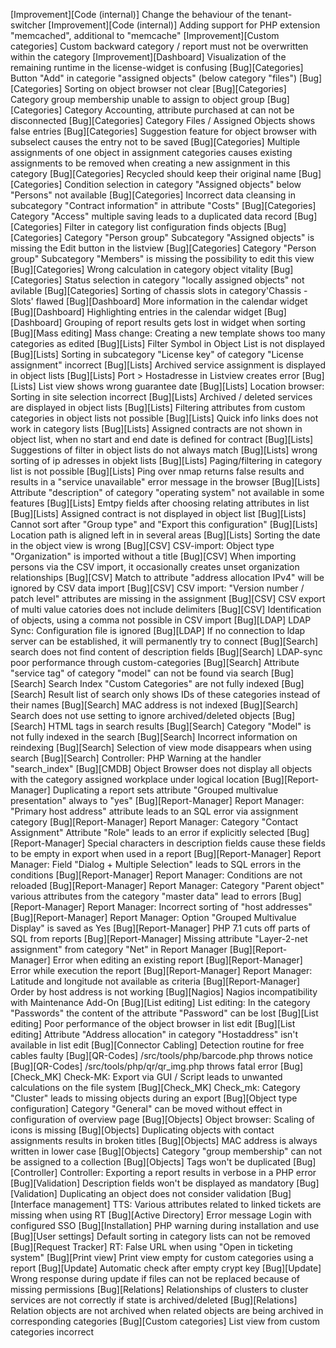[Improvement][Code (internal)]                  Change the behaviour of the tenant-switcher
[Improvement][Code (internal)]                  Adding support for PHP extension "memcached", additional to "memcache"
[Improvement][Custom categories]                Custom backward category / report must not be overwritten within the category
[Improvement][Dashboard]                        Visualization of the remaining runtime in the license-widget is confusing
[Bug][Categories]                               Button "Add" in categorie "assigned objects" (below category "files")
[Bug][Categories]                               Sorting on object browser not clear
[Bug][Categories]                               Category group membership unable to assign to object group
[Bug][Categories]                               Category Accounting, attribute purchased at can not be disconnected
[Bug][Categories]                               Category Files / Assigned Objects shows false entries
[Bug][Categories]                               Suggestion feature for object browser with subselect causes the entry not to be saved
[Bug][Categories]                               Multiple assignments of one object in assignment categories causes existing assignments to be removed when creating a new assignment in this category
[Bug][Categories]                               Recycled should keep their original name
[Bug][Categories]                               Condition selection in category "Assigned objects" below "Persons" not available
[Bug][Categories]                               Incorrect data cleansing in subcategory "Contract information" in attribute "Costs"
[Bug][Categories]                               Category "Access" multiple saving leads to a duplicated data record
[Bug][Categories]                               Filter in category list configuration finds objects
[Bug][Categories]                               Category "Person group" Subcategory "Assigned objects" is missing the Edit button in the listview
[Bug][Categories]                               Category "Person group" Subcategory "Members" is missing the possibility to edit this view
[Bug][Categories]                               Wrong calculation in category object vitality
[Bug][Categories]                               Status selection in category "locally assigned objects" not avilable
[Bug][Categories]                               Sorting of chassis slots in category'Chassis - Slots' flawed
[Bug][Dashboard]                                More information in the calendar widget
[Bug][Dashboard]                                Highlighting entries in the calendar widget
[Bug][Dashboard]                                Grouping of report results gets lost in widget when sorting
[Bug][Mass editing]                             Mass change: Creating a new template shows too many categories as edited
[Bug][Lists]                                    Filter Symbol in Object List is not displayed
[Bug][Lists]                                    Sorting in subcategory "License key" of category "License assignment" incorrect
[Bug][Lists]                                    Archived service assignment is displayed in object lists
[Bug][Lists]                                    Port > Hostadresse in Listview creates error
[Bug][Lists]                                    List view shows wrong guarantee date
[Bug][Lists]                                    Location browser: Sorting in site selection incorrect
[Bug][Lists]                                    Archived / deleted services are displayed in object lists
[Bug][Lists]                                    Filtering attributes from custom categories in object lists not possible
[Bug][Lists]                                    Quick info links does not work in category lists
[Bug][Lists]                                    Assigned contracts are not shown in object list, when no start and end date is defined for contract
[Bug][Lists]                                    Suggestions of filter in object lists do not always match
[Bug][Lists]                                    wrong sorting of ip adresses in objekt lists
[Bug][Lists]                                    Paging/filtering in category list is not possible
[Bug][Lists]                                    Ping over nmap returns false results and results in a "service unavailable" error message in the browser
[Bug][Lists]                                    Attribute "description" of category "operating system" not available in some features
[Bug][Lists]                                    Emtpy fields after choosing relating attributes in list
[Bug][Lists]                                    Assigned contract is not displayed in object list
[Bug][Lists]                                    Cannot sort after "Group type" and "Export this configuration"
[Bug][Lists]                                    Location path is aligned left in in several areas
[Bug][Lists]                                    Sorting the date in the object view is wrong
[Bug][CSV]                                      CSV-import: Object type "Organization" is imported without a title
[Bug][CSV]                                      When importing persons via the CSV import, it occasionally creates unset organization relationships
[Bug][CSV]                                      Match to attribute "address allocation IPv4" will be ignored by CSV data import
[Bug][CSV]                                      CSV import: "Version number / patch level" attributes are missing in the assignment
[Bug][CSV]                                      CSV export of multi value catories does not include delimiters
[Bug][CSV]                                      Identification of objects, using a comma not possible in CSV import
[Bug][LDAP]                                     LDAP Sync: Configuration file is ignored
[Bug][LDAP]                                     If no connection to ldap server can be established, it will permanently try to connect
[Bug][Search]                                   search does not find content of description fields
[Bug][Search]                                   LDAP-sync poor performance through custom-categories
[Bug][Search]                                   Attribute "service tag" of category "model" can not be found via search
[Bug][Search]                                   Search Index "Custom Categories" are not fully indexed
[Bug][Search]                                   Result list of search only shows IDs of these categories instead of their names
[Bug][Search]                                   MAC address is not indexed
[Bug][Search]                                   Search does not use setting to ignore archived/deleted objects
[Bug][Search]                                   HTML tags in search results
[Bug][Search]                                   Category "Model" is not fully indexed in the search
[Bug][Search]                                   Incorrect information on reindexing
[Bug][Search]                                   Selection of view mode disappears when using search
[Bug][Search]                                   Controller: PHP Warning at the handler "search_index"
[Bug][CMDB]                                     Object Browser does not display all objects with the category assigned workplace under logical location
[Bug][Report-Manager]                           Duplicating a report sets attribute "Grouped multivalue presentation" always to "yes"
[Bug][Report-Manager]                           Report Manager: "Primary host address" attribute leads to an SQL error via assignment category
[Bug][Report-Manager]                           Report Manager: Category "Contact Assignment" Attribute "Role" leads to an error if explicitly selected
[Bug][Report-Manager]                           Special characters in description fields cause these fields to be empty in export when used in a report
[Bug][Report-Manager]                           Report Manager: Field "Dialog + Multiple Selection" leads to SQL errors in the conditions
[Bug][Report-Manager]                           Report Manager: Conditions are not reloaded
[Bug][Report-Manager]                           Report Manager: Category "Parent object" various attributes from the category "master data" lead to errors
[Bug][Report-Manager]                           Report Manager: Incorrect sorting of "host addresses"
[Bug][Report-Manager]                           Report Manager: Option "Grouped Multivalue Display" is saved as Yes
[Bug][Report-Manager]                           PHP 7.1 cuts off parts of SQL from reports
[Bug][Report-Manager]                           Missing attribute "Layer-2-net assignment" from category "Net" in Report Manager
[Bug][Report-Manager]                           Error when editing an existing report
[Bug][Report-Manager]                           Error while execution the report
[Bug][Report-Manager]                           Report Manager: Latitude and longitude not available as criteria
[Bug][Report-Manager]                           Order by host address is not working
[Bug][Nagios]                                   Nagios incompatibility with Maintenance Add-On
[Bug][List editing]                             List editing: In the category "Passwords" the content of the attribute "Password" can be lost
[Bug][List editing]                             Poor performance of the object browser in list edit
[Bug][List editing]                             Attribute "Address allocation" in category "Hostaddress" isn't available in list edit
[Bug][Connector Cabling]                        Detection routine for free cables faulty
[Bug][QR-Codes]                                 /src/tools/php/barcode.php throws notice
[Bug][QR-Codes]                                 /src/tools/php/qr/qr_img.php throws fatal error
[Bug][Check_MK]                                 Check-MK: Export via GUI / Script leads to unwanted calculations on the file system
[Bug][Check_MK]                                 Check_mk: Category "Cluster" leads to missing objects during an export
[Bug][Object type configuration]                Category "General" can be moved without effect in configuration of overview page
[Bug][Objects]                                  Object browser: Scaling of icons is missing
[Bug][Objects]                                  Duplicating objects with contact assignments results in broken titles
[Bug][Objects]                                  MAC address is always written in lower case
[Bug][Objects]                                  Category "group membership" can not be assigned to a collection
[Bug][Objects]                                  Tags won't be duplicated
[Bug][Controller]                               Controller: Exporting a report results in verbose in a PHP error
[Bug][Validation]                               Description fields won't be displayed as mandatory
[Bug][Validation]                               Duplicating an object does not consider validation
[Bug][Interface management]                     TTS: Various attributes related to linked tickets are missing when using RT
[Bug][Active Directory]                         Error message Login with configured SSO
[Bug][Installation]                             PHP warning during installation and use
[Bug][User settings]                            Default sorting in category lists can not be removed
[Bug][Request Tracker]                          RT: False URL when using "Open in ticketing system"
[Bug][Print view]                               Print view empty for custom categories using a report
[Bug][Update]                                   Automatic check after empty crypt key
[Bug][Update]                                   Wrong response during update if files can not be replaced because of missing permissions
[Bug][Relations]                                Relationships of clusters to cluster services are not correctly if state is archived/deleted
[Bug][Relations]                                Relation objects are not archived when related objects are being archived in corresponding categories
[Bug][Custom categories]                        List view from custom categories incorrect
